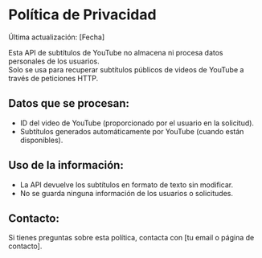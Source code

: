 # Política de Privacidad

Última actualización: [Fecha]

Esta API de subtítulos de YouTube no almacena ni procesa datos personales de los usuarios.  
Solo se usa para recuperar subtítulos públicos de videos de YouTube a través de peticiones HTTP.

## Datos que se procesan:
- ID del video de YouTube (proporcionado por el usuario en la solicitud).
- Subtítulos generados automáticamente por YouTube (cuando están disponibles).

## Uso de la información:
- La API devuelve los subtítulos en formato de texto sin modificar.
- No se guarda ninguna información de los usuarios o solicitudes.

## Contacto:
Si tienes preguntas sobre esta política, contacta con [tu email o página de contacto].
